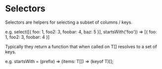 # Selectors

Selectors are helpers for selecting a subset of columns / keys.

e.g. select([{ foo: 1, foo2: 3, foobar: 4, baz: 5 }], startsWith('foo')) => [{ foo: 1, foo2: 3, foobar: 4 }]

Typically they return a function that when called on T[] resolves to a set of keys.

e.g. startsWith = (prefix) => (items: T[]) => (keyof T)[];
